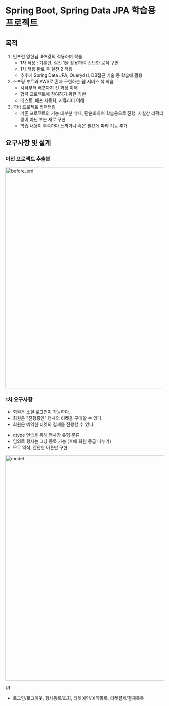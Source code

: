 Spring Boot, Spring Data JPA 학습용 프로젝트
====

## 목적
1. 인프런 영한님 JPA강의 적용하며 학습
   - 1차 적용 : 기본편, 실전 1을 활용하여 간단한 로직 구현
   - 1차 적용 완료 후 실전 2 적용
   - 추후에 Spring Data JPA, Querydsl, DB접근 기술 등 학습에 활용 
2. 스프링 부트와 AWS로 혼자 구현하는 웹 서비스 책 학습
   - 시작부터 배포까지 전 과정 이해
   - 협력 프로젝트에 참여하기 위한 기반
   - 테스트, 배포 자동화, 시큐리티 이해
3. 국비 프로젝트 리팩터링
   - 기존 프로젝트의 기능 대부분 삭제, 단순화하여 학습용으로 진행. 사실상 리팩터링이 아닌 부분 새로 구현
   - 학습 내용이 부족하다 느끼거나 혹은 필요에 따라 기능 추가

## 요구사항 및 설계
### 이전 프로젝트 추출본
<img width="700" alt="before_erd" src="https://user-images.githubusercontent.com/92416661/200156225-a3129ded-501b-416d-9392-690a5ebe7d3b.png">

### 1차 요구사항
- 회원은 소셜 로그인이 가능하다. 
- 회원은 "진행중인" 행사의 티켓을 구매할 수 있다.
- 회원은 예약한 티켓의 결제를 진행할 수 있다.
+ dtype 연습을 위해 행사장 유형 분류
+ 임의로 행사는 그냥 등록 가능 (후에 회원 등급 나누기)
+ 모두 약식, 간단한 버튼만 구현

<img width="715" alt="model" src="https://user-images.githubusercontent.com/92416661/200159010-aa984ce8-e135-4ecb-acf7-ea12bfe9a84f.png">

**UI** 
- 로그인/로그아웃, 행사등록/조회, 티켓예약/예약목록, 티켓결제/결제목록
